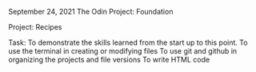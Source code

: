 September 24, 2021
The Odin Project: Foundation

Project: Recipes

Task: 	To demonstrate the skills learned from the start up to this point.
	To use the terminal in creating or modifying files
	To use git and github in organizing the projects and file versions
	To write HTML code
	
	
